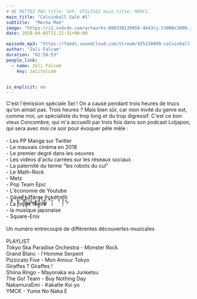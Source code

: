 ```yaml
---
# NE METTEZ PAS title: SVP. UTILISEZ main_title: MERCI.
main_title: "Calvinball Salé #1"
subtitle:  "Mecha Moé"
image: "https://i1.sndcdn.com/artworks-000330139056-4k43rj-t3000x3000.jpg"
date: 2018-04-05T11:22:31+00:00

episode_mp3: "https://feeds.soundcloud.com/stream/425130699-calvinball-radio-calvinball-sale-1-mecha-moe.mp3"
author: "Zali Falcam"
duration: "02:58:53"
people_link: 
  - name: Zali Falcam
    key: zalifalcam


is_explicit: no
---
```


<PodcastHeader/>

<!-- ECRIRE LA DESCRIPTION DE L'EPISODE SOUS CETTE LIGNE -->
C'est l'émission spéciale Sel ! On a causé pendant trois heures de trucs qu'on aimait pas. Trois heures ? Mais bien sûr, car mon invité du genre est, comme moi, un spécialiste du trop long et du trop digressif. C'est ce bon vieux Concombre, qui m'a accueilli par trois fois dans son podcast Loljapon, qui sera avec moi ce soir pour évoquer pêle mêle :<br><br>- Les PP Manga sur Twitter<br>- Le mauvais cinéma en 2018<br>- Le premier degré dans les oeuvres<br>- Les vidéos d'actu carrées sur les réseaux sociaux<br>- La paternité du terme "les robots du cul"<br>- Le Math-Rock<br>- Metz<br>- Pop Team Epic<br>- L'économie de Youtube<br>- D̥̻̰àv̤̳̭͔̟̞̮i̶͎d҉͉͖͕̜̼̫͎ ̱̝̰̩̤L̶̹̦͔̻̪̝̮a͕̦̫͚̲͝f̱̫͚͢a̛r͕̭̳̘̻g̶̳͉̬̲̖̯̲e̗͟ ̨̟̭͚̭̟P̘̦̝̜ǫ̦͈ḳ͈̩͙͕̝e͝m͚̜̦̕o̮̯͉͈̤̹͠ͅn͙͓͜ͅ<br>- La fin de Nolife<br>- la musique japonaise<br>- Square-Enix<br><br>Un numéro entrecoupé de différentes découvertes musicales <br><br>PLAYLIST<br>Tokyo Ska Paradise Orchestra - Monster Rock<br>Grand Blanc - l'Homme Serpent<br>Pizzicato Five - Mon Amour Tokyo<br>Giraffes ? Giraffes !<br>Shiina Ringo - Mayonaka wa Junketsu<br>The Go! Team - Buy Nothing Day<br>NakamuraEmi - Kakatte Koi yo<br>YMCK - Yume No Naka E

